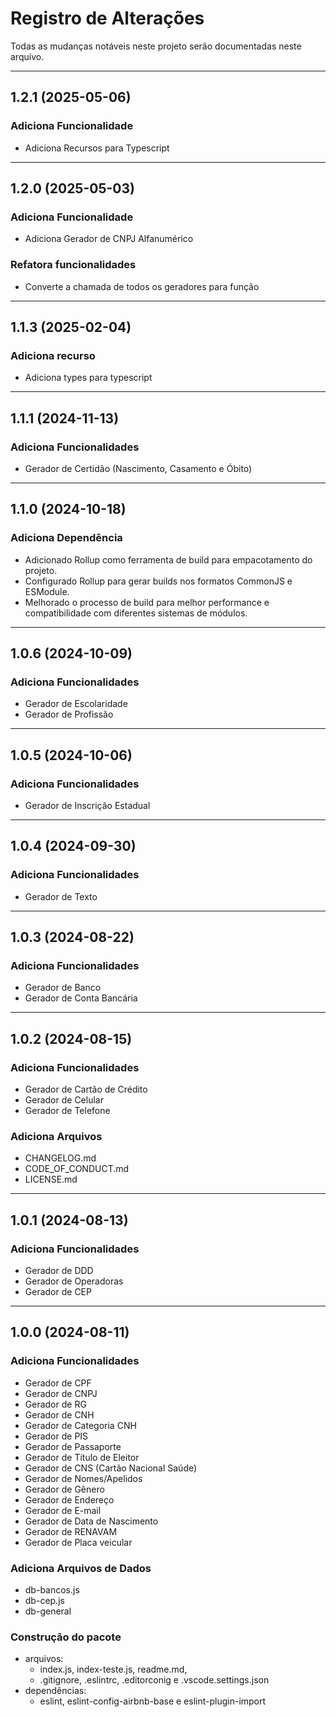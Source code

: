# Registro de Alterações

Todas as mudanças notáveis neste projeto serão documentadas neste arquivo.

---

## 1.2.1 (2025-05-06)

### Adiciona Funcionalidade

* Adiciona Recursos para Typescript

---

## 1.2.0 (2025-05-03)

### Adiciona Funcionalidade

* Adiciona Gerador de CNPJ Alfanumérico

### Refatora funcionalidades

* Converte a chamada de todos os geradores para função

---

## 1.1.3 (2025-02-04)

### Adiciona recurso

* Adiciona types para typescript

---

## 1.1.1 (2024-11-13)

### Adiciona Funcionalidades

* Gerador de Certidão (Nascimento, Casamento e Óbito)

---

## 1.1.0 (2024-10-18)

### Adiciona Dependência

* Adicionado Rollup como ferramenta de build para empacotamento do projeto.
* Configurado Rollup para gerar builds nos formatos CommonJS e ESModule.
* Melhorado o processo de build para melhor performance e compatibilidade com diferentes sistemas de módulos.

---

## 1.0.6 (2024-10-09)

### Adiciona Funcionalidades

* Gerador de Escolaridade
* Gerador de Profissão

---

## 1.0.5 (2024-10-06)

### Adiciona Funcionalidades

* Gerador de Inscrição Estadual

---

## 1.0.4 (2024-09-30)

### Adiciona Funcionalidades

* Gerador de Texto

---

## 1.0.3 (2024-08-22)

### Adiciona Funcionalidades

* Gerador de Banco
* Gerador de Conta Bancária

---

## 1.0.2 (2024-08-15)

### Adiciona Funcionalidades

* Gerador de Cartão de Crédito
* Gerador de Celular
* Gerador de Telefone

### Adiciona Arquivos

* CHANGELOG.md
* CODE_OF_CONDUCT.md
* LICENSE.md

---

## 1.0.1 (2024-08-13)

### Adiciona Funcionalidades

* Gerador de DDD
* Gerador de Operadoras
* Gerador de CEP

---

## 1.0.0 (2024-08-11)

### Adiciona Funcionalidades

* Gerador de CPF
* Gerador de CNPJ
* Gerador de RG
* Gerador de CNH
* Gerador de Categoria CNH
* Gerador de PIS
* Gerador de Passaporte
* Gerador de Título de Eleitor
* Gerador de CNS (Cartão Nacional Saúde)
* Gerador de Nomes/Apelidos
* Gerador de Gênero
* Gerador de Endereço
* Gerador de E-mail
* Gerador de Data de Nascimento
* Gerador de RENAVAM
* Gerador de Placa veicular

### Adiciona Arquivos de Dados

* db-bancos.js
* db-cep.js
* db-general

### Construção do pacote

* arquivos:
  * index.js, index-teste.js, readme.md,
  * .gitignore, .eslintrc, .editorconig e .vscode.settings.json
* dependências:
  * eslint, eslint-config-airbnb-base e eslint-plugin-import
